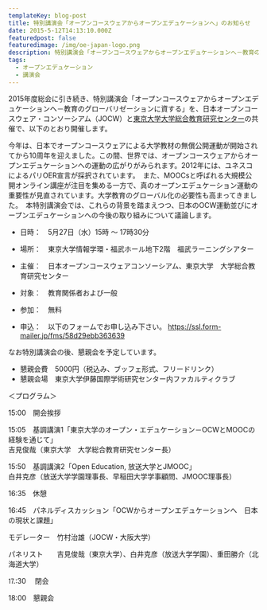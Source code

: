 ```yaml
---
templateKey: blog-post
title: 特別講演会「オープンコースウェアからオープンエデュケーションへ」のお知らせ
date: 2015-5-12T14:13:10.000Z
featuredpost: false
featuredimage: /img/oe-japan-logo.png
description: 特別講演会「オープンコースウェアからオープンエデュケーションへ－教育のグローバリゼーションに資する」を、日本オープンコースウェア・コンソーシアム（JOCW）と東京大学大学総合教育研究センターの共催で開催します。
tags:
  - オープンエデュケーション
  - 講演会
---
```

2015年度総会に引き続き、特別講演会「オープンコースウェアからオープンエデュケーションへ－教育のグローバリゼーションに資する」を、日本オープンコースウェア・コンソーシアム（JOCW）と[東京大学大学総合教育研究センター](http://www.he.u-tokyo.ac.jp/2015/04/17/2799/)の共催で、以下のとおり開催します。

今年は、日本でオープンコースウェアによる大学教材の無償公開運動が開始されてから10周年を迎えました。この間、世界では、オープンコースウェアからオープンエデュケーションへの運動の広がりがみられます。2012年には、ユネスコによるパリOER宣言が採択されています。　また、MOOCsと呼ばれる大規模公開オンライン講座が注目を集める一方で、真のオープンエデュケーション運動の重要性が見直されています。大学教育のグローバル化の必要性も高まってきました。　本特別講演会では、これらの背景を踏まえつつ、日本のOCW運動並びにオープンエデュケーションへの今後の取り組みについて議論します。

- 日時：　5月27日（水）15時 ～ 17時30分

- 場所：　東京大学情報学環・福武ホール地下2階　福武ラーニングシアター

- 主催：　日本オープンコースウェアコンソーシアム、東京大学　大学総合教育研究センター

- 対象：　教育関係者および一般

- 参加：　無料

- 申込：　以下のフォームでお申し込み下さい。
https://ssl.form-mailer.jp/fms/58d29ebb363639

なお特別講演会の後、懇親会を予定しています。  

- 懇親会費　5000円（税込み、ブッフェ形式、フリードリンク）  
- 懇親会場　東京大学伊藤国際学術研究センター内ファカルティクラブ

＜プログラム＞

15:00　開会挨拶

15:05　基調講演1「東京大学のオープン・エデュケーション－OCWとMOOCの経験を通じて」  
吉見俊哉（東京大学　大学総合教育研究センター長）

15:50　基調講演2「Open Education, 放送大学とJMOOC」  
白井克彦（放送大学学園理事長、早稲田大学学事顧問、JMOOC理事長）

16:35　休憩

16:45　パネルディスカッション「OCWからオープンエデュケーションへ　日本の現状と課題」

モデレーター　竹村治雄（JOCW・大阪大学）

パネリスト　　吉見俊哉（東京大学）、白井克彦（放送大学学園）、重田勝介（北海道大学）

⒘:30　 閉会

18:00　懇親会
